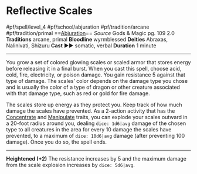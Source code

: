 # Reflective Scales
#pf/spell/level_4 #pf/school/abjuration #pf/tradition/arcane #pf/tradition/primal
==[Abjuration](../../../Traits/Abjuration.md)==
*Source* Gods & Magic pg. 109 2.0
**Traditions** arcane, primal
**Bloodline** wyrmblessed
**Deities** Abraxas, Nalinivati, Shizuru
**Cast** ►► somatic, verbal
**Duration** 1 minute

---
You grow a set of colored glowing scales or scaled armor that stores energy before releasing it in a final burst. When you cast this spell, choose acid, cold, fire, electricity, or poison damage. You gain resistance 5 against that type of damage. The scales’ color depends on the damage type you chose and is usually the color of a type of dragon or other creature associated with that damage type, such as red or gold for fire damage.

The scales store up energy as they protect you. Keep track of how much damage the scales have prevented. As a 2-action activity that has the [Concentrate](../../../Traits/Concentrate.md) and [Manipulate](../../../Traits/Manipulate.md) traits, you can explode your scales outward in a 20-foot radius around you, dealing `dice: 1d6|avg` damage of the chosen type to all creatures in the area for every 10 damage the scales have prevented, to a maximum of `dice: 10d6|avg` damage (after preventing 100 damage). Once you do so, the spell ends.

<hr>

**Heightened (+2)** The resistance increases by 5 and the maximum damage from the scale explosion increases by `dice: 5d6|avg`.
